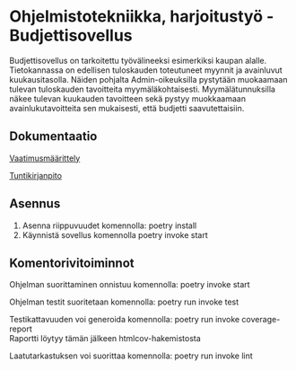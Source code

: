 # Ohjelmistotekniikka, harjoitustyö - Budjettisovellus #

Budjettisovellus on tarkoitettu työvälineeksi esimerkiksi kaupan alalle. Tietokannassa on edellisen tuloskauden toteutuneet myynnit ja avainluvut kuukausitasolla. Näiden pohjalta Admin-oikeuksilla pystytään muokaamaan tulevan tuloskauden tavoitteita myymäläkohtaisesti.
Myymälätunnuksilla näkee tulevan kuukauden tavoitteen sekä pystyy muokkaamaan avainlukutavoitteita sen mukaisesti, että budjetti saavutettaisiin. 

## Dokumentaatio

[Vaatimusmäärittely](https://github.com/Jenniemilia/ot-harjoitustyo/blob/master/dokumentaatio/vaatimusmaarittely.md)

[Tuntikirjanpito](https://github.com/Jenniemilia/ot-harjoitustyo/blob/master/dokumentaatio/tuntikirjanpito.md)

## Asennus
1. Asenna riippuvuudet komennolla: poetry install
2. Käynnistä sovellus komennolla poetry invoke start

## Komentorivitoiminnot
Ohjelman suorittaminen onnistuu komennolla: poetry invoke start

Ohjelman testit suoritetaan komennolla: poetry run invoke test

Testikattavuuden voi generoida komennolla: poetry run invoke coverage-report  
Raportti löytyy tämän jälkeen htmlcov-hakemistosta

Laatutarkastuksen voi suorittaa komennolla: poetry run invoke lint
